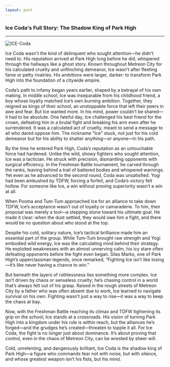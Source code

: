 ```yaml
---
layout: post
---
```


### Ice Coda's Full Story: The Shadow King of Park High
___

![ICE-Coda](https:assets/img/ICE-Coda.jpg)

Ice Coda wasn’t the kind of delinquent who sought attention—he didn’t need to. His reputation arrived at Park High long before he did, whispered through the hallways like a ghost story. Known throughout Metreon City for his calculated cruelty and unflinching demeanor, Ice wasn’t after fleeting fame or petty rivalries. His ambitions were larger, darker: to transform Park High into the foundation of a citywide empire.  

Coda’s path to infamy began years earlier, shaped by a betrayal of his own making. In middle school, Ice was inseparable from his childhood friend, a boy whose loyalty matched Ice’s own burning ambition. Together, they reigned as kings of their school, an unstoppable force that left their peers in awe and fear. But Ice wanted more. In his mind, power couldn’t be shared—it had to be absolute. One fateful day, Ice challenged his best friend for the crown, defeating him in a brutal fight and breaking his arm even after he surrendered. It was a calculated act of cruelty, meant to send a message to all who dared oppose him. The nickname "Ice" stuck, not just for his cold demeanor but for his ability to shatter anything—or anyone—in his path.  

By the time he entered Park High, Coda’s reputation as an untouchable force had hardened. Unlike the wild, showy fighters who sought attention, Ice was a tactician. He struck with precision, dismantling opponents with surgical efficiency. In the Freshman Battle tournament, he carved through the ranks, leaving behind a trail of battered bodies and whispered warnings. Yet even as he advanced to the second round, Coda was unsatisfied. Yogi had been ambushed by TDFW, forcing a forfeit, and Coda’s victory felt hollow. For someone like Ice, a win without proving superiority wasn’t a win at all.  

When Pooma and Tum-Tum approached Ice for an alliance to take down TDFW, Ice’s acceptance wasn’t out of loyalty or camaraderie. To him, their proposal was merely a tool—a stepping stone toward his ultimate goal. He made it clear: when the dust settled, they would owe him a fight, and there would be no question about who stood at the top.  

Despite his cold, solitary nature, Ice’s tactical brilliance made him an essential part of the group. While Tum-Tum brought raw strength and Yogi embodied wild energy, Ice was the calculating mind behind their strategy. He exploited weaknesses with an almost unnerving calm, his icy stare often defeating opponents before the fight even began. Silas Marks, one of Park High’s upperclassman legends, once remarked, “Fighting Ice isn’t like losing—it’s like never having a chance to win.”  

But beneath the layers of ruthlessness lies something more complex. Ice isn’t driven by chaos or senseless cruelty; he’s chasing control in a world that’s always felt out of his grasp. Raised in the rough streets of Metreon City by a father who was often absent due to work, Ice learned to navigate survival on his own. Fighting wasn’t just a way to rise—it was a way to keep the chaos at bay.  

Now, with the Freshman Battle reaching its climax and TDFW tightening its grip on the school, Ice stands at a crossroads. His vision of turning Park High into a kingdom under his rule is within reach, but the alliances he’s forged—and the grudges he’s created—threaten to topple it all. For Ice Coda, the fight is no longer just about dominance. It’s about proving that control, even in the chaos of Metreon City, can be wrested by sheer will.  

Cold, unrelenting, and dangerously brilliant, Ice Coda is the shadow king of Park High—a figure who commands fear not with noise, but with silence, and whose greatest weapon isn’t his fists, but his mind.